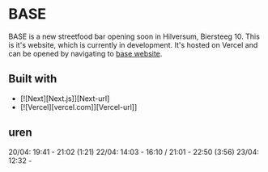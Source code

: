 # BASE

BASE is a new streetfood bar opening soon in Hilversum, Biersteeg 10. This is it's website, which is currently in development. It's hosted on Vercel and can be opened by navigating to [base website](https://base-lac-xi.vercel.app/).

## Built with

* [![Next][Next.js]][Next-url]
* [![Vercel][vercel.com]][Vercel-url]]

## uren

20/04: 19:41 - 21:02 (1:21)
22/04: 14:03 - 16:10 / 21:01 - 22:50 (3:56)
23/04: 12:32 - 
